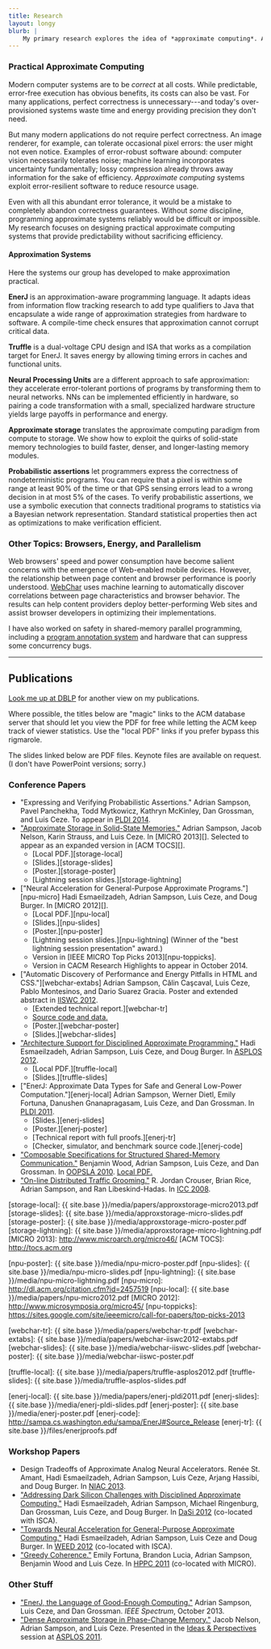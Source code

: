 ```yaml
---
title: Research
layout: longy
blurb: |
    My primary research explores the idea of *approximate computing*. Approximation is a cross-cutting concern, so my research interests span hardware, architecture, compilers, programming languages, and development tools.
---
```


### Practical Approximate Computing

Modern computer systems are to be *correct* at all costs. While predictable,
error-free execution has obvious benefits, its costs can also be vast. For many
applications, perfect correctness is unnecessary---and today's over-provisioned
systems waste time and energy providing precision they don't need.

But many modern applications do not require perfect correctness. An image
renderer, for example, can tolerate occasional pixel errors: the user might not
even notice. Examples of error-robust software abound: computer vision
necessarily tolerates noise; machine learning incorporates uncertainty
fundamentally; lossy compression already throws away information for the sake
of efficiency. *Approximate computing* systems exploit error-resilient software
to reduce resource usage.

Even with all this abundant error tolerance, it would be a mistake to completely abandon correctness guarantees. Without *some* discipline, programming approximate systems reliably would be difficult or impossible. My research focuses on designing practical approximate computing systems that provide predictability without sacrificing efficiency.

#### Approximation Systems

Here the systems our group has developed to make approximation practical.

**EnerJ** is an approximation-aware programming language. It adapts ideas from information flow tracking research to add type qualifiers to Java that encapsulate a wide range of approximation strategies from hardware to software. A compile-time check ensures that approximation cannot corrupt critical data.

**Truffle** is a dual-voltage CPU design and ISA that works as a compilation target for EnerJ. It saves energy by allowing timing errors in caches and functional units.

**Neural Processing Units** are a different approach to safe approximation: they accelerate error-tolerant portions of programs by transforming them to neural networks. NNs can be implemented efficiently in hardware, so pairing a code transformation with a small, specialized hardware structure yields large payoffs in performance and energy.

**Approximate storage** translates the approximate computing paradigm from compute to storage. We show how to exploit the quirks of solid-state memory technologies to build faster, denser, and longer-lasting memory modules.

**Probabilistic assertions** let programmers express the correctness of nondeterministic programs. You can require that a pixel is within some range at least 90% of the time or that GPS sensing errors lead to a wrong decision in at most 5% of the cases. To verify probabilistic assertions, we use a symbolic execution that connects traditional programs to statistics via a Bayesian network representation. Standard statistical properties then act as optimizations to make verification efficient.

[enerj-home]: http://sampa.cs.washington.edu/sampa/EnerJ

### Other Topics: Browsers, Energy, and Parallelism

Web browsers' speed and power consumption have become salient concerns with the
emergence of Web-enabled mobile devices. However, the relationship between page
content and browser performance is poorly understood. [WebChar][webchar] uses
machine learning to automatically discover correlations between page
characteristics and browser behavior. The results can help content providers
deploy better-performing Web sites and assist browser developers in optimizing
their implementations.

[webchar]: http://sampa.cs.washington.edu/sampa/WebChar

I have also worked on safety in shared-memory parallel programming, including a [program annotation system][osha-home] and hardware that can suppress some concurrency bugs.

[osha-home]: http://sampa.cs.washington.edu/sampa/Organized_Sharing_(OSHA)

-------

## Publications

[Look me up at DBLP][dblp] for another view on my publications.

Where possible, the titles below are "magic" links to the ACM database server
that should let you view the PDF for free while letting the ACM keep track of
viewer statistics. Use the "local PDF" links if you prefer bypass this
rigmarole.

The slides linked below are PDF files. Keynote files are available on request.
(I don't have PowerPoint versions; sorry.)

[dblp]: http://www.informatik.uni-trier.de/~ley/db/indices/a-tree/s/Sampson:Adrian.html

### Conference Papers

 * "Expressing and Verifying Probabilistic Assertions."
   Adrian Sampson, Pavel Panchekha, Todd Mytkowicz, Kathryn McKinley, Dan
   Grossman, and Luis Ceze.
   To appear in [PLDI 2014][].
 * ["Approximate Storage in Solid-State Memories."][approxstorage]
   Adrian Sampson, Jacob Nelson, Karin Strauss, and Luis Ceze. In
   [MICRO 2013][]. Selected to appear as an expanded version in [ACM TOCS][].
    * [Local PDF.][storage-local]
    * [Slides.][storage-slides]
    * [Poster.][storage-poster]
    * [Lightning session slides.][storage-lightning]
 * ["Neural Acceleration for General-Purpose Approximate Programs."][npu-micro]
   Hadi Esmaeilzadeh, Adrian Sampson, Luis Ceze, and Doug Burger. In
   [MICRO 2012][].
    * [Local PDF.][npu-local]
    * [Slides.][npu-slides]
    * [Poster.][npu-poster]
    * [Lightning session slides.][npu-lightning] (Winner of the "best
      lightning session presentation" award.)
    * Version in [IEEE MICRO Top Picks 2013][npu-toppicks].
    * Version in CACM Research Highlights to appear in October 2014.
 * ["Automatic Discovery of Performance and Energy Pitfalls in HTML and
   CSS."][webchar-extabs]
   Adrian Sampson, Călin Caşcaval, Luis Ceze, Pablo Montesinos, and Dario
   Suarez Gracia. Poster and extended abstract in [IISWC 2012][].
    * [Extended technical report.][webchar-tr]
    * [Source code and data.][webchar]
    * [Poster.][webchar-poster]
    * [Slides.][webchar-slides]
 * ["Architecture Support for Disciplined Approximate Programming."][truffle]
   Hadi Esmaeilzadeh, Adrian Sampson, Luis Ceze, and Doug Burger. In
   [ASPLOS 2012][].
    * [Local PDF.][truffle-local]
    * [Slides.][truffle-slides]
 * ["EnerJ: Approximate Data Types for Safe and General Low-Power
   Computation."][enerj-local]
   Adrian Sampson, Werner Dietl, Emily Fortuna, Danushen Gnanapragasam, Luis
   Ceze, and Dan Grossman. In [PLDI 2011][].
    * [Slides.][enerj-slides]
    * [Poster.][enerj-poster]
    * [Technical report with full proofs.][enerj-tr]
    * [Checker, simulator, and benchmark source code.][enerj-code]
 * ["Composable Specifications for Structured Shared-Memory
   Communication."][osha]
   Benjamin Wood, Adrian Sampson, Luis Ceze, and Dan Grossman.
   In [OOPSLA 2010][]. [Local PDF.][osha-local]
 * <a href="http://dx.doi.org/10.1109/ICC.2008.984">"On-line Distributed Traffic Grooming."</a>
   R. Jordan Crouser, Brian Rice, Adrian Sampson, and Ran Libeskind-Hadas.
   In [ICC 2008][].

[PLDI 2014]: http://conferences.inf.ed.ac.uk/pldi2014/

[approxstorage]: http://dl.acm.org/citation.cfm?id=2540708.2540712
[storage-local]: {{ site.base }}/media/papers/approxstorage-micro2013.pdf
[storage-slides]: {{ site.base }}/media/approxstorage-micro-slides.pdf
[storage-poster]: {{ site.base }}/media/approxstorage-micro-poster.pdf
[storage-lightning]: {{ site.base }}/media/approxstorage-micro-lightning.pdf
[MICRO 2013]: http://www.microarch.org/micro46/
[ACM TOCS]: http://tocs.acm.org

[npu-poster]: {{ site.base }}/media/npu-micro-poster.pdf
[npu-slides]: {{ site.base }}/media/npu-micro-slides.pdf
[npu-lightning]: {{ site.base }}/media/npu-micro-lightning.pdf
[npu-micro]: http://dl.acm.org/citation.cfm?id=2457519
[npu-local]: {{ site.base }}/media/papers/npu-micro2012.pdf
[MICRO 2012]: http://www.microsymposia.org/micro45/
[npu-toppicks]: https://sites.google.com/site/ieeemicro/call-for-papers/top-picks-2013

[iiswc 2012]: http://www.iiswc.org/iiswc2012/
[webchar-tr]: {{ site.base }}/media/papers/webchar-tr.pdf
[webchar-extabs]: {{ site.base }}/media/papers/webchar-iiswc2012-extabs.pdf
[webchar-slides]: {{ site.base }}/media/webchar-iiswc-slides.pdf
[webchar-poster]: {{ site.base }}/media/webchar-iiswc-poster.pdf

[truffle]: http://dl.acm.org/authorize?6607704
[truffle-local]: {{ site.base }}/media/papers/truffle-asplos2012.pdf
[truffle-slides]: {{ site.base }}/media/truffle-asplos-slides.pdf

[enerj]: http://dl.acm.org/authorize?436230
[enerj-local]: {{ site.base }}/media/papers/enerj-pldi2011.pdf
[enerj-slides]: {{ site.base }}/media/enerj-pldi-slides.pdf
[enerj-poster]: {{ site.base }}/media/enerj-poster.pdf
[enerj-code]: http://sampa.cs.washington.edu/sampa/EnerJ#Source_Release
[enerj-tr]: {{ site.base }}/files/enerjproofs.pdf

[osha]: http://dl.acm.org/authorize?390121
[osha-local]: http://sampa.cs.washington.edu/public/uploads/e/e9/Osha-oopsla2010.pdf

[ASPLOS 2012]: http://research.microsoft.com/en-us/um/cambridge/events/asplos_2012/
[PLDI 2011]: http://pldi11.cs.utah.edu/
[OOPSLA 2010]: http://www.splashcon.org/index.php?option=com_content&amp;view=article&amp;id=47:oopsla-research-papers&amp;catid=34:due-march-25-2010&amp;Itemid=55
[ICC 2008]: http://www.ieee-icc.org/2008/

### Workshop Papers

 * Design Tradeoffs of Approximate Analog Neural Accelerators.
   Renée St. Amant, Hadi Esmaeilzadeh, Adrian Sampson, Luis Ceze, Arjang
   Hassibi, and Doug Burger. In [NIAC 2013][].
 * ["Addressing Dark Silicon Challenges with Disciplined Approximate
   Computing."][dasi-paper] Hadi Esmaeilzadeh, Adrian Sampson, Michael
   Ringenburg, Dan Grossman, Luis Ceze, and Doug Burger. In [DaSi 2012][]
   (co-located with ISCA).
 * ["Towards Neural Acceleration for General-Purpose Approximate
   Computing."][weed-paper] Hadi Esmaeilzadeh, Adrian Sampson, Luis Ceze and
   Doug Burger. In [WEED 2012][] (co-located with ISCA).
 * ["Greedy Coherence."][greco] Emily Fortuna, Brandon Lucia, Adrian Sampson,
   Benjamin Wood and Luis Ceze. In [HPPC 2011][] (co-located with MICRO).

[NIAC 2013]: http://arch2neu.saclay.inria.fr/NIAC/
[weed-paper]: http://research.ihost.com/weed2012/pdfs/paper%20G.pdf
[dasi-paper]: http://sampa.cs.washington.edu/public/uploads/b/bc/Npu-dasi12.pdf
[DaSi 2012]: http://darksilicon.ucsd.edu/
[WEED 2012]: http://research.ihost.com/weed2012/
[greco]: http://abstract.cs.washington.edu/~blucia0a/pubs/greco.pdf
[HPPC 2011]: http://hppc.lsc.ic.unicamp.br/

### Other Stuff

 * ["EnerJ, the Language of Good-Enough Computing."][spectrum]
   Adrian Sampson, Luis Ceze, and Dan Grossman.
   *IEEE Spectrum*, October 2013.
 * ["Dense Approximate Storage in Phase-Change Memory."](http://asplos11.cs.ucr.edu/selected_submissions/phase-change-memory.pdf)
   Jacob Nelson, Adrian Sampson, and Luis Ceze.
   Presented in the <a href="http://asplos11.cs.ucr.edu/crazyidea.html">Ideas
   &amp; Perspectives</a> session at
   <a href="http://asplos11.cs.ucr.edu/">ASPLOS 2011</a>.

[spectrum]: http://spectrum.ieee.org/computing/software/enerj-the-language-of-goodenough-computing
